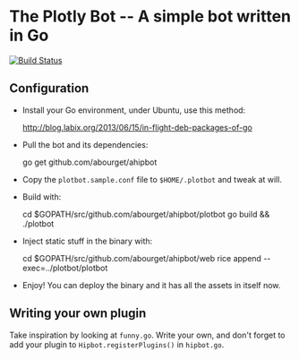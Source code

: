 # The Plotly Bot -- A simple bot written in Go

[![Build Status](https://drone.io/github.com/abourget/ahipbot/status.png)](https://drone.io/github.com/abourget/ahipbot/latest)


## Configuration

* Install your Go environment, under Ubuntu, use this method:

    http://blog.labix.org/2013/06/15/in-flight-deb-packages-of-go

* Pull the bot and its dependencies:

    go get github.com/abourget/ahipbot

* Copy the `plotbot.sample.conf` file to `$HOME/.plotbot` and tweak at will.

* Build with:

    cd $GOPATH/src/github.com/abourget/ahipbot/plotbot
    go build && ./plotbot

* Inject static stuff in the binary with:

    cd $GOPATH/src/github.com/abourget/ahipbot/web
    rice append --exec=../plotbot/plotbot

* Enjoy! You can deploy the binary and it has all the assets in itself now.


## Writing your own plugin

Take inspiration by looking at `funny.go`.  Write your own, and don't forget to
add your plugin to `Hipbot.registerPlugins()` in `hipbot.go`.
